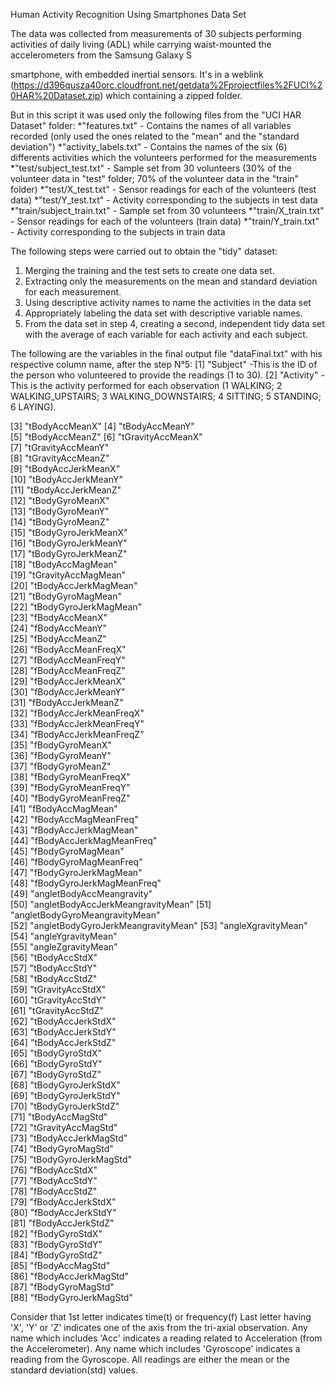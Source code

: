 Human Activity Recognition Using Smartphones Data Set

The data was collected from measurements of 30 subjects performing activities of daily living (ADL) while carrying waist-mounted the accelerometers from the Samsung Galaxy S 

smartphone, with embedded inertial sensors.
It's in a weblink (https://d396qusza40orc.cloudfront.net/getdata%2Fprojectfiles%2FUCI%20HAR%20Dataset.zip) which containing a zipped folder. 

But in this script it was used only the following files from the "UCI HAR Dataset" folder:
*"features.txt" - Contains the names of all variables recorded (only used the ones related to the "mean" and the "standard deviation")
*"activity_labels.txt" - Contains the names of the six (6) differents activities which the volunteers performed for the measurements
*"test/subject_test.txt" - Sample set from 30 volunteers (30% of the volunteer data in "test" folder; 70% of the volunteer data in the "train" folder)
*"test/X_test.txt" - Sensor readings for each of the volunteers (test data)
*"test/Y_test.txt" - Activity corresponding to the subjects in test data
*"train/subject_train.txt" - Sample set from 30 volunteers
*"train/X_train.txt" - Sensor readings for each of the volunteers (train data)
*"train/Y_train.txt" - Activity corresponding to the subjects in train data

The following steps were carried out to obtain the "tidy" dataset:
1) Merging the training and the test sets to create one data set.
2) Extracting only the measurements on the mean and standard deviation for each measurement. 
3) Using descriptive activity names to name the activities in the data set
4) Appropriately labeling the data set with descriptive variable names. 
5) From the data set in step 4, creating a second, independent tidy data set with the average of each variable for each activity and each subject.

The following are the variables in the final output file "dataFinal.txt" with his respective column name, after the step N°5:
 [1] "Subject" -This is the ID of the person who volunteered to provide the readings (1 to 30).
 [2] "Activity" - This is the activity performed for each observation (1 WALKING; 2 WALKING_UPSTAIRS; 3 WALKING_DOWNSTAIRS; 4 SITTING; 5 STANDING; 6 LAYING).                  

 [3] "tBodyAccMeanX"
 [4] "tBodyAccMeanY"                    
 [5] "tBodyAccMeanZ"
 [6] "tGravityAccMeanX"                 
 [7] "tGravityAccMeanY"                  
 [8] "tGravityAccMeanZ"                 
 [9] "tBodyAccJerkMeanX"              
[10] "tBodyAccJerkMeanY"                
[11] "tBodyAccJerkMeanZ"               
[12] "tBodyGyroMeanX"                   
[13] "tBodyGyroMeanY"                
[14] "tBodyGyroMeanZ"                   
[15] "tBodyGyroJerkMeanX"           
[16] "tBodyGyroJerkMeanY"               
[17] "tBodyGyroJerkMeanZ"           
[18] "tBodyAccMagMean"                  
[19] "tGravityAccMagMean"           
[20] "tBodyAccJerkMagMean"              
[21] "tBodyGyroMagMean"           
[22] "tBodyGyroJerkMagMean"             
[23] "fBodyAccMeanX"               
[24] "fBodyAccMeanY"                    
[25] "fBodyAccMeanZ"                
[26] "fBodyAccMeanFreqX"                
[27] "fBodyAccMeanFreqY"          
[28] "fBodyAccMeanFreqZ"                
[29] "fBodyAccJerkMeanX"              
[30] "fBodyAccJerkMeanY"                
[31] "fBodyAccJerkMeanZ"               
[32] "fBodyAccJerkMeanFreqX"            
[33] "fBodyAccJerkMeanFreqY"          
[34] "fBodyAccJerkMeanFreqZ"            
[35] "fBodyGyroMeanX"                  
[36] "fBodyGyroMeanY"                   
[37] "fBodyGyroMeanZ"                  
[38] "fBodyGyroMeanFreqX"               
[39] "fBodyGyroMeanFreqY"            
[40] "fBodyGyroMeanFreqZ"               
[41] "fBodyAccMagMean"                 
[42] "fBodyAccMagMeanFreq"              
[43] "fBodyAccJerkMagMean"            
[44] "fBodyAccJerkMagMeanFreq"          
[45] "fBodyGyroMagMean"               
[46] "fBodyGyroMagMeanFreq"             
[47] "fBodyGyroJerkMagMean"            
[48] "fBodyGyroJerkMagMeanFreq"         
[49] "angletBodyAccMeangravity"        
[50] "angletBodyAccJerkMeangravityMean" 
[51] "angletBodyGyroMeangravityMean"    
[52] "angletBodyGyroJerkMeangravityMean"
[53] "angleXgravityMean"               
[54] "angleYgravityMean"                
[55] "angleZgravityMean"               
[56] "tBodyAccStdX"                     
[57] "tBodyAccStdY"                   
[58] "tBodyAccStdZ"                     
[59] "tGravityAccStdX"                 
[60] "tGravityAccStdY"                  
[61] "tGravityAccStdZ"                
[62] "tBodyAccJerkStdX"                 
[63] "tBodyAccJerkStdY"               
[64] "tBodyAccJerkStdZ"                 
[65] "tBodyGyroStdX"                    
[66] "tBodyGyroStdY"                    
[67] "tBodyGyroStdZ"                   
[68] "tBodyGyroJerkStdX"                
[69] "tBodyGyroJerkStdY"                
[70] "tBodyGyroJerkStdZ"                
[71] "tBodyAccMagStd"                  
[72] "tGravityAccMagStd"                
[73] "tBodyAccJerkMagStd"              
[74] "tBodyGyroMagStd"                  
[75] "tBodyGyroJerkMagStd"            
[76] "fBodyAccStdX"                     
[77] "fBodyAccStdY"                  
[78] "fBodyAccStdZ"                     
[79] "fBodyAccJerkStdX"                
[80] "fBodyAccJerkStdY"                 
[81] "fBodyAccJerkStdZ"               
[82] "fBodyGyroStdX"                    
[83] "fBodyGyroStdY"                 
[84] "fBodyGyroStdZ"                    
[85] "fBodyAccMagStd"                 
[86] "fBodyAccJerkMagStd"               
[87] "fBodyGyroMagStd"                
[88] "fBodyGyroJerkMagStd"

Consider that 1st letter indicates time(t) or frequency(f)
Last letter having 'X', 'Y' or 'Z' indicates one of the axis from the tri-axial observation.
Any name which includes 'Acc' indicates a reading related to Acceleration (from the Accelerometer).
Any name which includes 'Gyroscope' indicates a reading from the Gyroscope.
All readings are either the mean or the standard deviation(std) values.
